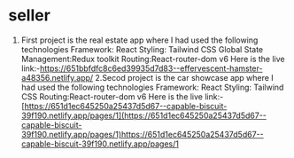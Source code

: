 # seller
1. First project is the real estate app where I had used the following technologies
Framework: React
Styling: Tailwind CSS
Global State Management:Redux toolkit
Routing:React-router-dom v6
Here is the live link:-https://651bbfdfc8c6ed39935d7d83--effervescent-hamster-a48356.netlify.app/
2.Secod project is the car showcase app where I had used the following technologies
Framework: React
Styling: Tailwind CSS
Routing:React-router-dom v6
Here is the live link:-[https://651d1ec645250a25437d5d67--capable-biscuit-39f190.netlify.app/pages/1](https://651d1ec645250a25437d5d67--capable-biscuit-39f190.netlify.app/pages/1)https://651d1ec645250a25437d5d67--capable-biscuit-39f190.netlify.app/pages/1
